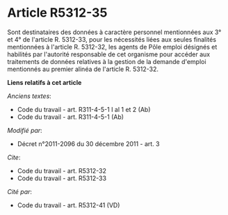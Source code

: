 # Article R5312-35

Sont destinataires des données à caractère personnel mentionnées aux 3° et 4° de l'article R. 5312-33, pour les nécessités
liées aux seules finalités mentionnées à l'article R. 5312-32, les agents de Pôle emploi désignés et habilités par l'autorité
responsable de cet organisme pour accéder aux traitements de données relatives à la gestion de la demande d'emploi mentionnés
au premier alinéa de l'article R. 5312-32.

**Liens relatifs à cet article**

_Anciens textes_:

  - Code du travail - art. R311-4-5-1 I al 1 et 2 (Ab)
  - Code du travail - art. R311-4-5-1 (Ab)

_Modifié par_:

  - Décret n°2011-2096 du 30 décembre 2011 - art. 3

_Cite_:

  - Code du travail - art. R5312-32
  - Code du travail - art. R5312-33

_Cité par_:

  - Code du travail - art. R5312-41 (VD)
